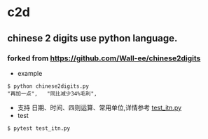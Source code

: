 # c2d

##  chinese 2 digits use python language.

### forked from https://github.com/Wall-ee/chinese2digits

* example 

```
$ python chinese2digits.py
"再加一点",   "同比减少34%毛利",
```
* 支持 日期、时间、四则运算、常用单位,详情参考 [test_itn.py](https://github.com/dahu1/c2d/blob/main/test_itn.py)
* test 
```
$ pytest test_itn.py
```
